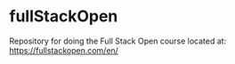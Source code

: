 # fullStackOpen
Repository for doing the Full Stack Open course located at: https://fullstackopen.com/en/
